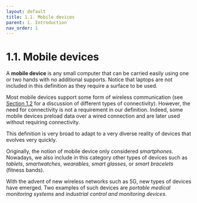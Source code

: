 ```yaml
---
layout: default
title: 1.1. Mobile devices
parent: 1. Introduction
nav_order: 1
---
```


# 1.1. Mobile devices

A **mobile device** is any small computer that can be carried easily using one or two hands with no additional supports. Notice that laptops are not included in this definition as they require a surface to be used.  

Most mobile devices support some form of wireless communication (see [Section 1.2](/content/01/02-hardware) for a discussion of different types of connectivity). However, the need for connectivity is not a requirement in our definition. Indeed, some mobile devices preload data over a wired connection and are later used without requiring connectivity.

This definition is very broad to adapt to a very diverse reality of devices that evolves very quickly.

Originally, the notion of mobile device only considered *smartphones*. Nowadays, we also include in this category other types of devices such as *tablets*, *smartwatches*, *wearables*, *smart glasses*, or *smart bracelets* (fitness bands).

With the advent of new wireless networks such as 5G, new types of devices have emerged. Two examples of such devices are *portable medical monitoring systems* and *industrial control and monitoring devices*.
